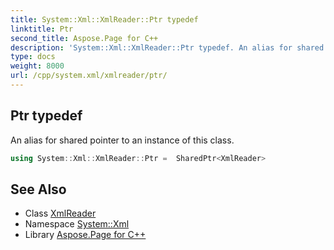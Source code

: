 ```yaml
---
title: System::Xml::XmlReader::Ptr typedef
linktitle: Ptr
second_title: Aspose.Page for C++
description: 'System::Xml::XmlReader::Ptr typedef. An alias for shared pointer to an instance of this class in C++.'
type: docs
weight: 8000
url: /cpp/system.xml/xmlreader/ptr/
---
```

## Ptr typedef


An alias for shared pointer to an instance of this class.

```cpp
using System::Xml::XmlReader::Ptr =  SharedPtr<XmlReader>
```

## See Also

* Class [XmlReader](../)
* Namespace [System::Xml](../../)
* Library [Aspose.Page for C++](../../../)
